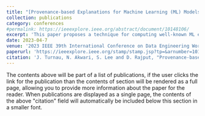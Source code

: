 ```yaml
---
title: "[Provenance-based Explanations for Machine Learning (ML) Models](https://ieeexplore.ieee.org/abstract/document/10148106/)"
collection: publications
category: conferences
#permalink: https://ieeexplore.ieee.org/abstract/document/10148106/
excerpt: 'This paper proposes a technique for computing well-known ML explanations from the literature using provenance. Observing that widely used ML models can be expressed into a set of Datalog queries, we develop a technique that rewrites the query to capture provenance and computes explanations based on that while training the model.'
date: 2023-04-7
venue: '2023 IEEE 39th International Conference on Data Engineering Workshops (ICDEW)'
paperurl: 'https://ieeexplore.ieee.org/stamp/stamp.jsp?tp=&arnumber=10148106'
citation: 'J. Turnau, N. Akwari, S. Lee and D. Rajput, "Provenance-based Explanations for Machine Learning (ML) Models," 2023 IEEE 39th International Conference on Data Engineering Workshops (ICDEW), Anaheim, CA, USA, 2023, pp. 40-43, doi: 10.1109/ICDEW58674.2023.00011.'
---
```


The contents above will be part of a list of publications, if the user clicks the link for the publication than the contents of section will be rendered as a full page, allowing you to provide more information about the paper for the reader. When publications are displayed as a single page, the contents of the above "citation" field will automatically be included below this section in a smaller font.
